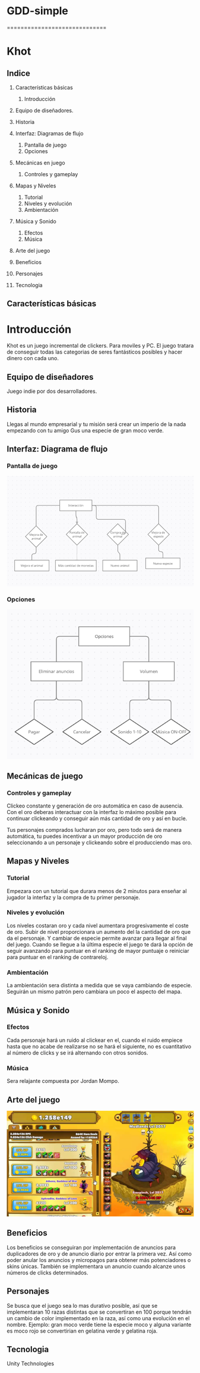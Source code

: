 # GDD-simple
=============================
# Khot

## Indice


1. Características básicas
   1. Introducción

2. Equipo de diseñadores.

3. Historia
 
4. Interfaz: Diagramas de flujo
   1. Pantalla de juego
   2. Opciones
 
5. Mecánicas en juego
   1. Controles y gameplay
   
6. Mapas y Niveles
   1.  Tutorial
   2.  Niveles y evolución
   3.  Ambientación

7. Música y Sonido
   1. Efectos
   2. Música

8. Arte del juego 

9. Beneficios 

10. Personajes

11. Tecnologia

## Características básicas

# Introducción

Khot es un juego incremental de clickers. Para moviles y PC. El juego tratara de conseguir todas las categorias de seres fantásticos posibles y hacer dinero con cada uno.

## Equipo de diseñadores

Juego indie por dos desarrolladores.

## Historia

Llegas al mundo empresarial y tu misión será crear un imperio de la nada empezando con tu amigo Gus una especie de gran moco verde.

## Interfaz: Diagrama de flujo

### Pantalla de juego
<img src = https://github.com/AlbertoGarciaMiguelez/GDD-simple/blob/main/img/rapido.PNG>

### Opciones
<img src = https://github.com/AlbertoGarciaMiguelez/GDD-simple/blob/main/img/opciones.PNG>

## Mecánicas de juego

### Controles y gameplay

Clickeo constante y generación de oro automática en caso de ausencia. Con el oro deberas interactuar con la interfaz lo máximo posible para continuar clickeando y conseguir aún más cantidad de oro y así en bucle.

Tus personajes comprados lucharan por oro, pero todo será de manera automática, tu puedes incentivar a un mayor producción de oro seleccionando a un personaje y clickeando sobre el producciendo mas oro.

## Mapas y Niveles

###  Tutorial

Empezara con un tutorial que durara menos de 2 minutos para enseñar al jugador la interfaz y la compra de tu primer personaje.

###  Niveles y evolución

Los niveles costaran oro y cada nivel aumentara progresivamente el coste de oro. Subir de nivel proporcionara un aumento del la cantidad de oro que da el personaje. Y cambiar de especie permite avanzar para llegar al final del juego. Cuando se llegue a la última especie el juego te dará la opción de seguir avanzando para puntuar en el ranking de mayor puntuaje o reiniciar para puntuar en el ranking de contrareloj.

### Ambientación

La ambientación sera distinta a medida que se vaya cambiando de especie. Seguirán un mismo patrón  pero cambiara un poco el aspecto del mapa.

## Música y Sonido

### Efectos

Cada personaje hará un ruido al clickear en el, cuando el ruido empiece hasta que no acabe de realizarse no se hará el siguiente, no es cuantitativo al número de clicks y se irá alternando con otros sonidos.

### Música

Sera relajante compuesta por Jordan Mompo.

## Arte del juego

<img src = https://github.com/AlbertoGarciaMiguelez/GDD-simple/blob/main/img/click.jpg>

## Beneficios

Los beneficios se conseguiran por implementación de anuncios para duplicadores de oro y de anuncio diario por entrar la primera vez. Así como poder anular los anuncios y micropagos para obtener más potenciadores o skins únicas.
También se implementara un anuncio cuando alcanze unos números de clicks determinados.

## Personajes

Se busca que el juego sea lo mas durativo posible, así que se implementaran 10 razas distintas que se convertiran en 100 porque tendrán un cambio de color implementado en la raza, así como una evolución en el nombre. Ejemplo: gran moco verde tiene la especie moco y alguna variante es moco rojo se convertirian en gelatina verde y gelatina roja.

## Tecnologia

Unity Technologies
